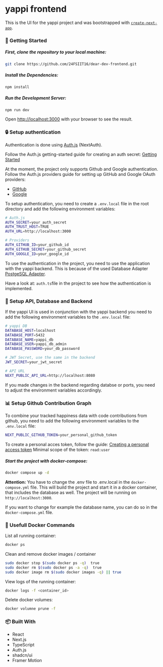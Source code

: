 # yappi frontend

This is the UI for the yappi project and was bootstrapped with [`create-next-app`](https://github.com/vercel/next.js/tree/canary/packages/create-next-app).

### 🚀 Getting Started

##### First, clone the repository to your local machine:

```bash
git clone https://github.com/24FSIIT16/dear-dev-frontend.git
```

##### Install the Dependencies:

```bash
npm install
```

##### Run the Development Server:

```bash
npm run dev
```

Open [http://localhost:3000](http://localhost:3000) with your browser to see the result.

### 🔒 Setup authentication

Authentication is done using [Auth.js](https://authjs.dev/) (NextAuth).

Follow the Auth.js getting-started guide for creating an auth secret: [Getting Started](https://authjs.dev/getting-started/installation)

At the moment, the project only supports Github and Google authentication.
Follow the Auth.js providers guide for setting up GitHub and Google OAuth providers:

- [GitHub](https://authjs.dev/getting-started/authentication/oauth)
- [Google](https://authjs.dev/getting-started/authentication/oauth)

To setup authentication, you need to create a `.env.local` file in the root directory and add the following environment variables:

```bash
# Auth.js
AUTH_SECRET=your_auth_secret
AUTH_TRUST_HOST=TRUE
AUTH_URL=http://localhost:3000

# Providers
AUTH_GITHUB_ID=your_github_id
AUTH_GITHUB_SECRET=your_github_secret
AUTH_GOOGLE_ID=your_google_id
```

To use the authentication in the project, you need to use the application with the yappi backend. This is because of the used Database Adapter [PostgeSQL Adapter](https://authjs.dev/getting-started/adapters/pg).

Have a look at: `auth.ts`file in the project to see how the authentication is implemented.

### 💾 Setup API, Database and Backend

If the yappi UI is used in conjunction with the yappi backend you need to add the following environment variables to the `.env.local` file:

```bash
# yappi DB
DATABASE_HOST=localhost
DATABASE_PORT=5432
DATABASE_NAME=yappi_db
DATABASE_USER=yappi_db_admin
DATABASE_PASSWORD=your_db_password

# JWT Secret, use the same in the backend
JWT_SECRET=your_jwt_secret

# API URL
NEXT_PUBLIC_API_URL=http://localhost:8080
```

If you made changes in the backend regarding databse or ports, you need to adjust the environment variables accordingly.

### 📊 Setup Github Contribution Graph

To combine your tracked happiness data with code contributions from github, you need to add the following environment variables to the `.env.local` file:

```bash
NEXT_PUBLIC_GITHUB_TOKEN=your_personal_github_token
```

To create a personal acces token, follow the guide: [Creating a personal access token](https://docs.github.com/en/github/authenticating-to-github/creating-a-personal-access-token)
Minimal scope of the token: `read:user`

##### Start the project with docker-compose:

```bash
docker compose up -d
```

**Attention:** You have to change the .env file to .env.local in the `docker-compose.yml` file.
This will build the project and start it in a docker container, that includes the database as well. The project will be running on `http://localhost:3000`.

If you want to change for example the database name, you can do so in the `docker-compose.yml` file.

### 🛟 Usefull Docker Commands

List all running container:

```bash
docker ps
```

Clean and remove docker images / container

```bash
sudo docker stop $(sudo docker ps -q)  true
sudo docker rm $(sudo docker ps -a -q)  true
sudo docker image rm $(sudo docker images -q) || true
```

View logs of the running container:

```bash
docker logs -f <container_id>
```

Delete docker volumes:

```bash
docker volumne prune -f
```

### 📦 Built With

- React
- Next.js
- TypeScript
- Auth.js
- shadcn/ui
- Framer Motion
